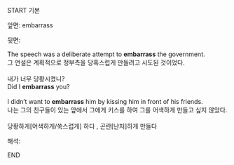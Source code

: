 START
기본

앞면:
embarrass


뒷면:
<div>The speech was a deliberate attempt to <strong>embarrass</strong> the government. </div><div><div>그 연설은 계획적으로 정부측을 당혹스럽게 만들려고 시도된 것이었다.</div></div><div><br></div><div><div><div><span>내가 너무 당황시켰니?</span></div></div><div><div><span>Did I <strong>embarrass</strong> you?</span></div></div></div><div><br></div><div><div>I didn’t want to <strong>embarrass</strong> him by kissing him in front of his friends. </div><div><div>나는 그의 친구들이 있는 앞에서 그에게 키스를 하여 그를 어색하게 만들고 싶지 않았다.</div></div></div><div><br></div><div>당황하게[<span>어색하게/</span><span>쑥스럽게</span>] 하다 , <span>곤란[난처]하게 만들다</span></div>


해석:
<!--ID: 1746614453824-->
END